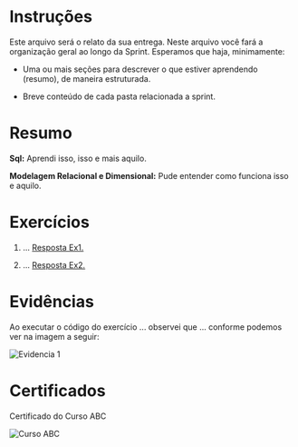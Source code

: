 # Instruções

Este arquivo será o relato da sua entrega. Neste arquivo você fará a organização geral ao longo da Sprint. Esperamos que haja, minimamente:

- Uma ou mais seções para descrever o que estiver aprendendo (resumo), de maneira estruturada.

- Breve conteúdo de cada pasta relacionada a sprint.

# Resumo

**Sql:** Aprendi isso, isso e mais aquilo.

**Modelagem Relacional e Dimensional:** Pude entender como funciona isso e aquilo.

# Exercícios


1. ...
[Resposta Ex1.](./Exercicios/ex1.sql)


2. ...
[Resposta Ex2.](./Exercicios/ex2.py)



# Evidências


Ao executar o código do exercício ... observei que ... conforme podemos ver na imagem a seguir:

![Evidencia 1](./Evidencias/sample.webp)


# Certificados


Certificado do Curso ABC

![Curso ABC](./Certificados/sample.png)

